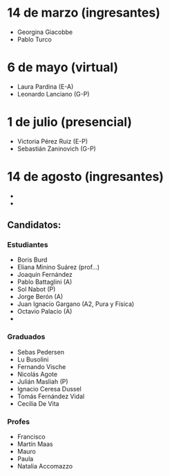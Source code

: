 # 14 de marzo (ingresantes)
+ Georgina Giacobbe
+ Pablo Turco

# 6 de mayo (virtual)
+ Laura Pardina (E-A)
+ Leonardo Lanciano (G-P)

# 1 de julio (presencial)
+ Victoria Pérez Ruiz (E-P)
+ Sebastián Zaninovich (G-P)

# 14 de agosto (ingresantes)
+
+

## Candidatos:
### Estudiantes
+ Boris Burd
+ Eliana Minino Suárez (prof...)
+ Joaquín Fernández 
+ Pablo Battaglini (A)
+ Sol Nabot (P)
+ Jorge Berón (A)
+ Juan Ignacio Gargano (A2, Pura y Física)
+ Octavio Palacio (A)
+ 

### Graduados
+ Sebas Pedersen
+ Lu Busolini
+ Fernando Vische
+ Nicolás Agote
+ Julián Masliah (P)
+ Ignacio Ceresa Dussel
+ Tomás Fernández Vidal
+ Cecilia De Vita

### Profes
+ Francisco
+ Martín Maas
+ Mauro
+ Paula
+ Natalia Accomazzo
